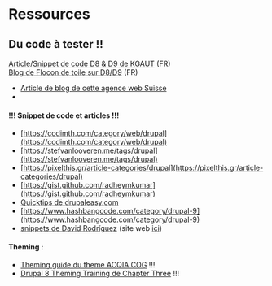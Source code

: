 # Ressources

## Du code à tester !!

[Article/Snippet de code D8 & D9 de KGAUT](https://www.kgaut.net/sujets/drupal-9.html) \(FR\)  
[Blog de Flocon de toile sur D8/D9](https://www.flocondetoile.fr/blog) \(FR\)



* [Article de blog de cette agence web Suisse](https://antistatique-website-2020.vercel.app/blog)
* 
#### !!! Snippet de code et articles !!!

* [https://codimth.com/category/web/drupal](https://codimth.com/category/web/drupal)
* [https://stefvanlooveren.me/tags/drupal](https://stefvanlooveren.me/tags/drupal)
* [https://pixelthis.gr/article-categories/drupal](https://pixelthis.gr/article-categories/drupal)
* [https://gist.github.com/radheymkumar](https://gist.github.com/radheymkumar)
* [Quicktips de drupaleasy.com](https://www.drupaleasy.com/quicktips)
*   [https://www.hashbangcode.com/category/drupal-9](https://www.hashbangcode.com/category/drupal-9)
* [snippets de David Rodríguez](https://gitlab.com/users/davidjguru/snippets) \(site web [ici](https://www.therussianlullaby.com/categories/development/)\)

#### Theming :

* [Theming guide du theme ACQIA COG](https://github.com/acquia-pso/cog/tree/8.x-1.x/starterkit/_theming-guide) !!!
* [Drupal 8 Theming Training de Chapter Three](https://github.com/chapter-three/drupal-8-theming) !!!

